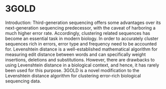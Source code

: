 # 3GOLD
Introduction: Third-generation sequencing offers some advantages over its next-generation sequencing predecessor, with the caveat of harboring a much higher error rate. Accordingly, clustering related sequences has become an essential task in modern biology. In order to accurately cluster sequences rich in errors, error type and frequency need to be accounted for. Levenshtein distance is a well-established mathematical algorithm for measuring edit distance between words and can specifically weight insertions, deletions and substitutions. However, there are drawbacks to using Levenshtein distance in a biological context, and hence, it has rarely been used for this purpose. 3GOLD is a novel modification to the Levenshtein distance algorithm for clustering error-rich biological sequencing data. 

